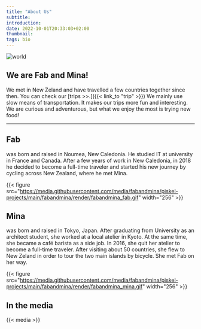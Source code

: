 ```yaml
---
title: "About Us"
subtitle: 
introduction: 
date: 2022-10-01T20:33:03+02:00
thumbnail:
tags: bio
---
```

<!-- ![Fab avatar]({{< param avatar_fabandmina >}}) -->
![world](/favicon.ico)
## We are Fab and Mina! 
We met in New Zeland and have travelled a few countries together since then. 
You can check our [trips >>.]({{< link_to "trip" >}})
We mainly use slow means of transportation. It makes our trips more fun and interesting.
We are curious and adventurous, but what we enjoy the most is trying new food!

<hr>

## Fab
was born and raised in Noumea, New Caledonia. He studied IT at university in France and Canada. After a few years of work in New Caledonia, in 2018 he decided to become a full-time traveler and started his new journey by cycling across New Zealand, where he met Mina.

{{< figure src="https://media.githubusercontent.com/media/fabandmina/piskel-projects/main/fabandmina/render/fabandmina_fab.gif" width="256" >}}  

## Mina
was born and raised in Tokyo, Japan. After graduating from University as an architect student, she worked at a local atelier in Kyoto. At the same time, she became a café barista as a side job. In 2016, she quit her atelier to become a full-time traveler. After visiting about 50 countries, she flew to New Zeland in order to tour the two main islands by bicycle. She met Fab on her way. 

{{< figure src="https://media.githubusercontent.com/media/fabandmina/piskel-projects/main/fabandmina/render/fabandmina_mina.gif" width="256" >}}

## In the media
{{< media >}}